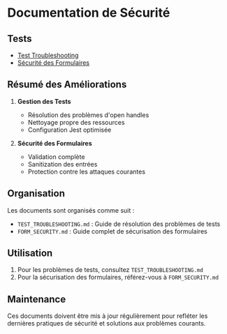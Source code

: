 # Documentation de Sécurité

## Tests

- [Test Troubleshooting](TEST_TROUBLESHOOTING.md)
- [Sécurité des Formulaires](FORM_SECURITY.md)

## Résumé des Améliorations

1. **Gestion des Tests**
   - Résolution des problèmes d'open handles
   - Nettoyage propre des ressources
   - Configuration Jest optimisée

2. **Sécurité des Formulaires**
   - Validation complète
   - Sanitization des entrées
   - Protection contre les attaques courantes

## Organisation

Les documents sont organisés comme suit :

- `TEST_TROUBLESHOOTING.md` : Guide de résolution des problèmes de tests
- `FORM_SECURITY.md` : Guide complet de sécurisation des formulaires

## Utilisation

1. Pour les problèmes de tests, consultez `TEST_TROUBLESHOOTING.md`
2. Pour la sécurisation des formulaires, référez-vous à `FORM_SECURITY.md`

## Maintenance

Ces documents doivent être mis à jour régulièrement pour refléter les dernières pratiques de sécurité et solutions aux problèmes courants.
